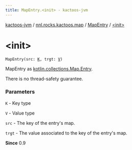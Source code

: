 ```yaml
---
title: MapEntry.<init> - kactoos-jvm
---
```


[kactoos-jvm](../../index.html) / [nnl.rocks.kactoos.map](../index.html) / [MapEntry](index.html) / [&lt;init&gt;](./-init-.html)

# &lt;init&gt;

`MapEntry(src: `[`K`](index.html#K)`, trgt: `[`V`](index.html#V)`)`

MapEntry as [kotlin.collections.Map.Entry](https://kotlinlang.org/api/latest/jvm/stdlib/kotlin.collections/-map/-entry/index.html).

There is no thread-safety guarantee.

### Parameters

`K` - Key type

`V` - Value type

`src` - The key of the entry's map.

`trgt` - The value associated to the key of the entry's map.

**Since**
0.9


